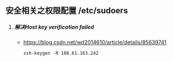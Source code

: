## 安全相关之权限配置 /etc/sudoers

1. ##### 解决Host key verification failed

   - https://blog.csdn.net/wd2014610/article/details/85639741

     ```shell
     ssh-keygen -R 108.61.163.242
     ```


